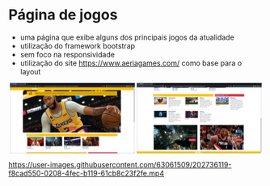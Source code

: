 # Página de jogos

- uma página que exibe alguns dos principais jogos da atualidade
- utilização do framework bootstrap
- sem foco na responsividade
- utilização do site https://www.aeriagames.com/ como base para o layout

<div align="center" style="display: inline_block">
  <img align="center" src="https://github.com/vxfontes/games-bootstrap/blob/main/img/interfaces/principal1.png" width="49%" height="45%">
  <img align="center" src="https://github.com/vxfontes/games-bootstrap/blob/main/img/interfaces/principal2.png" width="49%" height="45%">
</div>

https://user-images.githubusercontent.com/63061509/202736119-f8cad550-0208-4fec-b119-61cb8c23f2fe.mp4


